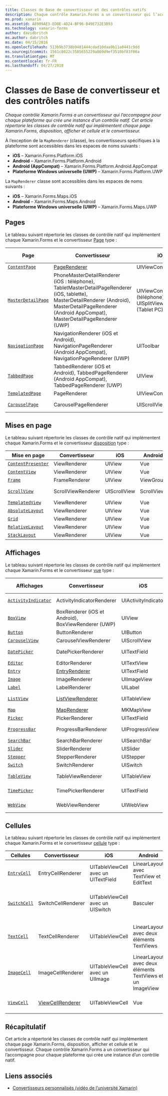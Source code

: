 ```yaml
---
title: Classes de Base de convertisseur et des contrôles natifs
description: Chaque contrôle Xamarin.Forms a un convertisseur qui l’accompagne pour chaque plateforme qui crée une instance d’un contrôle natif. Cet article répertorie les classes de contrôle natif qui implémentent chaque page Xamarin.Forms, disposition, afficher et cellule et le convertisseur.
ms.prod: xamarin
ms.assetid: A8909AE3-ED0E-4D24-BF96-B49E732E3B93
ms.technology: xamarin-forms
author: davidbritch
ms.author: dabritch
ms.date: 04/15/2016
ms.openlocfilehash: 513b9b3738b9481444cdad10daa9b11a8441c9dd
ms.sourcegitcommit: 1561c8022c3585655229a869d9ef3510bf83f00a
ms.translationtype: MT
ms.contentlocale: fr-FR
ms.lasthandoff: 04/27/2018
---
```

# <a name="renderer-base-classes-and-native-controls"></a>Classes de Base de convertisseur et des contrôles natifs

_Chaque contrôle Xamarin.Forms a un convertisseur qui l’accompagne pour chaque plateforme qui crée une instance d’un contrôle natif. Cet article répertorie les classes de contrôle natif qui implémentent chaque page Xamarin.Forms, disposition, afficher et cellule et le convertisseur._

À l’exception de la `MapRenderer` (classe), les convertisseurs spécifiques à la plateforme sont accessibles dans les espaces de noms suivants :

- **iOS** – Xamarin.Forms.Platform.iOS
- **Android** – Xamarin.Forms.Platform.Android
- **Android (AppCompat)** – Xamarin.Forms.Platform.Android.AppCompat
- **Plateforme Windows universelle (UWP)** – Xamarin.Forms.Platform.UWP

La `MapRenderer` classe sont accessibles dans les espaces de noms suivants :

- **iOS** – Xamarin.Forms.Maps.iOS
- **Android** – Xamarin.Forms.Maps.Android
- **Plateforme Windows universelle (UWP)** – Xamarin.Forms.Maps.UWP

## <a name="pages"></a>Pages

Le tableau suivant répertorie les classes de contrôle natif qui implémentent chaque Xamarin.Forms et le convertisseur [Page](~/xamarin-forms/user-interface/controls/pages.md) type :

|Page|Convertisseur|iOS|Android|Android (AppCompat)|UWP|
|--- |--- |--- |--- |--- |--- |
|[`ContentPage`](https://developer.xamarin.com/api/type/Xamarin.Forms.ContentPage/)|[PageRenderer](~/xamarin-forms/app-fundamentals/custom-renderer/contentpage.md)|UIViewController|ViewGroup||FrameworkElement|
|[`MasterDetailPage`](https://developer.xamarin.com/api/type/Xamarin.Forms.MasterDetailPage/)|PhoneMasterDetailRenderer (iOS : téléphone), TabletMasterDetailPageRenderer (iOS, tablette), MasterDetailRenderer (Android), MasterDetailPageRenderer (Android AppCompat), MasterDetailPageRenderer (UWP)|UIViewController (téléphone), UISplitViewController (Tablet PC)|DrawerLayout (v4)|DrawerLayout (v4)|FrameworkElement (contrôle personnalisé)|
|[`NavigationPage`](https://developer.xamarin.com/api/type/Xamarin.Forms.NavigationPage/)|NavigationRenderer (iOS et Android), NavigationPageRenderer (Android AppCompat), NavigationPageRenderer (UWP)|UIToolbar|ViewGroup|ViewGroup|FrameworkElement (contrôle personnalisé)|
|[`TabbedPage`](https://developer.xamarin.com/api/type/Xamarin.Forms.TabbedPage/)|TabbedRenderer (iOS et Android), TabbedPageRenderer (Android AppCompat), TabbedPageRenderer (UWP)|UIView|ViewPager|ViewPager|FrameworkElement (Pivot)|
|[`TemplatedPage`](https://developer.xamarin.com/api/type/Xamarin.Forms.TemplatedPage/)|PageRenderer|UIViewController|ViewGroup||FrameworkElement|
|[`CarouselPage`](https://developer.xamarin.com/api/type/Xamarin.Forms.CarouselPage/)|CarouselPageRenderer|UIScrollView|ViewPager|ViewPager|FrameworkElement (FlipView)|

## <a name="layouts"></a>Mises en page

Le tableau suivant répertorie les classes de contrôle natif qui implémentent chaque Xamarin.Forms et le convertisseur [disposition](~/xamarin-forms/user-interface/controls/layouts.md) type :

|Mise en page|Convertisseur|iOS|Android|UWP|
|--- |--- |--- |--- |--- |
|[`ContentPresenter`](https://developer.xamarin.com/api/type/Xamarin.Forms.ContentPresenter/)|ViewRenderer|UIView|Vue|FrameworkElement|
|[`ContentView`](https://developer.xamarin.com/api/type/Xamarin.Forms.ContentView/)|ViewRenderer|UIView|Vue|FrameworkElement|
|[`Frame`](https://developer.xamarin.com/api/type/Xamarin.Forms.Frame/)|FrameRenderer|UIView|ViewGroup|Bordure|
|[`ScrollView`](https://developer.xamarin.com/api/type/Xamarin.Forms.ScrollView/)|ScrollViewRenderer|UIScrollView|ScrollView|Visionneuse de défilement|
|[`TemplatedView`](https://developer.xamarin.com/api/type/Xamarin.Forms.TemplatedView/)|ViewRenderer|UIView|Vue|FrameworkElement|
|[`AbsoluteLayout`](https://developer.xamarin.com/api/type/Xamarin.Forms.AbsoluteLayout/)|ViewRenderer|UIView|Vue|FrameworkElement|
|[`Grid`](https://developer.xamarin.com/api/type/Xamarin.Forms.Grid/)|ViewRenderer|UIView|Vue|FrameworkElement|
|[`RelativeLayout`](https://developer.xamarin.com/api/type/Xamarin.Forms.RelativeLayout/)|ViewRenderer|UIView|Vue|FrameworkElement|
|[`StackLayout`](https://developer.xamarin.com/api/type/Xamarin.Forms.StackLayout/)|ViewRenderer|UIView|Vue|FrameworkElement|

## <a name="views"></a>Affichages

Le tableau suivant répertorie les classes de contrôle natif qui implémentent chaque Xamarin.Forms et le convertisseur [vue](~/xamarin-forms/user-interface/controls/views.md) type :

|Affichages|Convertisseur|iOS|Android|Android (AppCompat)|UWP|
|--- |--- |--- |--- |--- |--- |
|[`ActivityIndicator`](https://developer.xamarin.com/api/type/Xamarin.Forms.ActivityIndicator/)|ActivityIndicatorRenderer|UIActivityIndicator|Barre de progression||Barre de progression|
|[`BoxView`](https://developer.xamarin.com/api/type/Xamarin.Forms.BoxView/)|BoxRenderer (iOS et Android), BoxViewRenderer (UWP)|UIView|ViewGroup||Rectangle|
|[`Button`](https://developer.xamarin.com/api/type/Xamarin.Forms.Button/)|ButtonRenderer|UIButton|Bouton|AppCompatButton|Bouton|
|[`CarouselView`](https://developer.xamarin.com/api/type/Xamarin.Forms.CarouselView/)|CarouselViewRenderer|UIScrollView|RecyclerView||FlipView|
|[`DatePicker`](https://developer.xamarin.com/api/type/Xamarin.Forms.DatePicker/)|DatePickerRenderer|UITextField|EditText||Sélecteur de dates|
|[`Editor`](https://developer.xamarin.com/api/type/Xamarin.Forms.Editor/)|EditorRenderer|UITextView|EditText||TextBox|
|[`Entry`](https://developer.xamarin.com/api/type/Xamarin.Forms.Entry/)|[EntryRenderer](~/xamarin-forms/app-fundamentals/custom-renderer/entry.md)|UITextField|EditText||TextBox|
|[`Image`](https://developer.xamarin.com/api/type/Xamarin.Forms.Image/)|ImageRenderer|UIImageView|ImageView||Image|
|[`Label`](https://developer.xamarin.com/api/type/Xamarin.Forms.Label/)|LabelRenderer|UILabel|TextView||TextBlock|
|[`ListView`](https://developer.xamarin.com/api/type/Xamarin.Forms.ListView/)|[ListViewRenderer](~/xamarin-forms/app-fundamentals/custom-renderer/listview.md)|UITableView|Affichage de liste||Affichage de liste|
|[`Map`](https://developer.xamarin.com/api/type/Xamarin.Forms.Maps.Map/)|[MapRenderer](~/xamarin-forms/app-fundamentals/custom-renderer/map/index.md)|MKMapView|MapView||MapControl|
|[`Picker`](https://developer.xamarin.com/api/type/Xamarin.Forms.Picker/)|PickerRenderer|UITextField|EditText|EditText|ComboBox|
|[`ProgressBar`](https://developer.xamarin.com/api/type/Xamarin.Forms.ProgressBar/)|ProgressBarRenderer|UIProgressView|Barre de progression||Barre de progression|
|[`SearchBar`](https://developer.xamarin.com/api/type/Xamarin.Forms.SearchBar/)|SearchBarRenderer|UISearchBar|Localisateur||AutoSuggestBox|
|[`Slider`](https://developer.xamarin.com/api/type/Xamarin.Forms.Slider/)|SliderRenderer|UISlider|SeekBar||Curseur|
|[`Stepper`](https://developer.xamarin.com/api/type/Xamarin.Forms.Stepper/)|StepperRenderer|UIStepper|LinearLayout||Contrôle|
|[`Switch`](https://developer.xamarin.com/api/type/Xamarin.Forms.Switch/)|SwitchRenderer|UISwitch|Basculer|SwitchCompat|Bouton bascule|
|[`TableView`](https://developer.xamarin.com/api/type/Xamarin.Forms.TableView/)|TableViewRenderer|UITableView|Affichage de liste||Affichage de liste|
|[`TimePicker`](https://developer.xamarin.com/api/type/Xamarin.Forms.TimePicker/)|TimePickerRenderer|UITextField|EditText||Sélecteur d'heure|
|[`WebView`](https://developer.xamarin.com/api/type/Xamarin.Forms.WebView/)|WebViewRenderer|UIWebView|Affichage Web||Affichage Web|

## <a name="cells"></a>Cellules

Le tableau suivant répertorie les classes de contrôle natif qui implémentent chaque Xamarin.Forms et le convertisseur [cellule](~/xamarin-forms/user-interface/controls/cells.md) type :

|Cellules|Convertisseur|iOS|Android|UWP|
|--- |--- |--- |--- |--- |
|[`EntryCell`](https://developer.xamarin.com/api/type/Xamarin.Forms.EntryCell/)|EntryCellRenderer|UITableViewCell avec un UITextField|LinearLayout avec TextView et EditText|DataTemplate avec une zone de texte|
|[`SwitchCell`](https://developer.xamarin.com/api/type/Xamarin.Forms.SwitchCell/)|SwitchCellRenderer|UITableViewCell avec un UISwitch|Basculer|DataTemplate avec une grille contenant un TextBlock et un ToggleSwitch|
|[`TextCell`](https://developer.xamarin.com/api/type/Xamarin.Forms.TextCell/)|TextCellRenderer|UITableViewCell|LinearLayout avec deux éléments TextViews|DataTemplate avec un StackPanel contenant deux TextBlocks|
|[`ImageCell`](https://developer.xamarin.com/api/type/Xamarin.Forms.ImageCell/)|ImageCellRenderer|UITableViewCell avec un UIImage|LinearLayout avec deux éléments TextViews et un ImageView|DataTemplate avec une grille contenant une Image et deux TextBlocks|
|[`ViewCell`](https://developer.xamarin.com/api/type/Xamarin.Forms.ViewCell/)|[ViewCellRenderer](~/xamarin-forms/app-fundamentals/custom-renderer/viewcell.md)|UITableViewCell|Vue|DataTemplate avec un ContentPresenter|

## <a name="summary"></a>Récapitulatif

Cet article a répertorié les classes de contrôle natif qui implémentent chaque page Xamarin.Forms, disposition, afficher et cellule et le convertisseur. Chaque contrôle Xamarin.Forms a un convertisseur qui l’accompagne pour chaque plateforme qui crée une instance d’un contrôle natif.

## <a name="related-links"></a>Liens associés

- [Convertisseurs personnalisés (vidéo de l’université Xamarin)](https://developer.xamarin.com/videos/cross-platform/xamarinforms-custom-renderers/)
